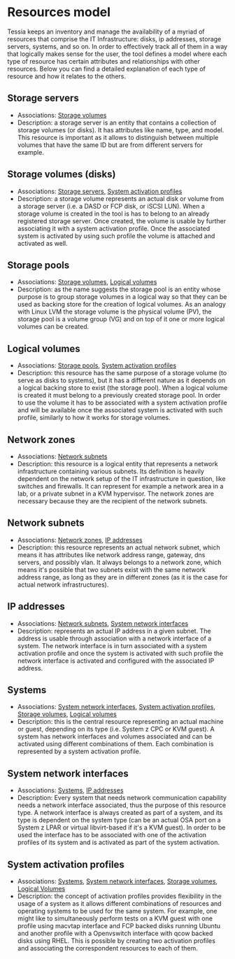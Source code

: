 <!--
Copyright 2017 IBM Corp.

Licensed under the Apache License, Version 2.0 (the "License");
you may not use this file except in compliance with the License.
You may obtain a copy of the License at

   http://www.apache.org/licenses/LICENSE-2.0

Unless required by applicable law or agreed to in writing, software
distributed under the License is distributed on an "AS IS" BASIS,
WITHOUT WARRANTIES OR CONDITIONS OF ANY KIND, either express or implied.
See the License for the specific language governing permissions and
limitations under the License.
-->
# Resources model

Tessia keeps an inventory and manage the availability of a myriad of resources that comprise the IT Infrastructure: disks, ip addresses, storage servers, systems, and so on.
In order to effectively track all of them in a way that logically makes sense for the user, the tool defines a model where each type of resource has certain attributes and relationships
with other resources. Below you can find a detailed explanation of each type of resource and how it relates to the others.


## Storage servers

* Associations: [Storage volumes](#storage-volumes-disks)
* Description: a storage server is an entity that contains a collection of storage volumes (or disks). It has attributes like name, type, and model.
This resource is important as it allows to distinguish between multiple volumes that have the same ID but are from different servers for example.

## Storage volumes (disks)

* Associations: [Storage servers](#storage-servers), [System activation profiles](#system-activation-profiles)
* Description: a storage volume represents an actual disk or volume from a storage server (i.e. a DASD or FCP disk, or iSCSI LUN).
When a storage volume is created in the tool is has to belong to an already registered storage server. Once created, the volume is usable by further associating it with a system
activation profile. Once the associated system is activated by using such profile the volume is attached and activated as well.

## Storage pools

* Associations: [Storage volumes](#storage-volumes-disks), [Logical volumes](#logical-volumes)
* Description: as the name suggests the storage pool is an entity whose purpose is to group storage volumes in a logical way so that they can be used as backing store for the creation
of logical volumes. As an analogy with Linux LVM the storage volume is the physical volume (PV), the storage pool is a volume group (VG) and on top of it one or more logical volumes
can be created.

## Logical volumes

* Associations: [Storage pools](#storage-pools), [System activation profiles](#system-activation-profiles)
* Description: this resource has the same purpose of a storage volume (to serve as disks to systems), but it has a different nature as it depends on a logical backing store to exist
(the storage pool). When a logical volume is created it must belong to a previously created storage pool. In order to use the volume it has to be associated with a system activation
profile and will be available once the associated system is activated with such profile, similarly to how it works for storage volumes.

## Network zones

* Associations: [Network subnets](#network-subnets)
* Description: this resource is a logical entity that represents a network infrastructure containing various subnets. Its definition is heavily dependent on the network setup of the
IT infrastructure in question, like switches and firewalls. It can represent for example a network area in a lab, or a private subnet in a KVM hypervisor. The network zones are necessary
because they are the recipient of the network subnets.

## Network subnets

* Associations: [Network zones](#network-zones), [IP addresses](#ip-addresses)
* Description: this resource represents an actual network subnet, which means it has attributes like network address range, gateway, dns servers, and possibly vlan. It always belongs to
a network zone, which means it's possible that two subnets exist with the same network address range, as long as they are in different zones (as it is the case for actual network
infrastructures).

## IP addresses

* Associations: [Network subnets](#network-subnets), [System network interfaces](#system-network-interfaces)
* Description: represents an actual IP address in a given subnet. The address is usable through association with a network interface of a system. The network interface is in turn associated
with a system activation profile and once the system is activated with such profile the network interface is activated and configured with the associated IP address.

## Systems

* Associations: [System network interfaces](#system-network-interfaces), [System activation profiles](#system-activation-profiles), [Storage volumes](#storage-volumes-disks), [Logical volumes](#logical-volumes)
* Description: this is the central resource representing an actual machine or guest, depending on its type (i.e. System z CPC or KVM guest). A system has network interfaces and volumes
associated and can be activated using different combinations of them. Each combination is represented by a system activation profile.

## System network interfaces

* Associations: [Systems](#systems), [IP addresses](#ip-addresses)
* Description: Every system that needs network communication capability needs a network interface associated, thus the purpose of this resource type. A network interface is always created
as part of a system, and its type is dependent on the system type (can be an actual OSA port on a System z LPAR or virtual libvirt-based if it's a KVM guest). In order to be used
the interface has to be associated with one of the activation profiles of its system and is activated as part of the system activation.

## System activation profiles

* Associations: [Systems](#systems), [System network interfaces](#system-network-interfaces), [Storage volumes](#storage-volumes-disks), [Logical Volumes](#logical-volumes)
* Description: the concept of activation profiles provides flexibility in the usage of a system as it allows different combinations of resources and operating systems to be used for the same
system. For example, one might like to simultaneously perform tests on a KVM guest with one profile using macvtap interface and FCP backed disks running Ubuntu and another profile with
a Openvswitch interface with qcow backed disks using RHEL. This is possible by creating two activation profiles and associating the correspondent resources to each of them.
